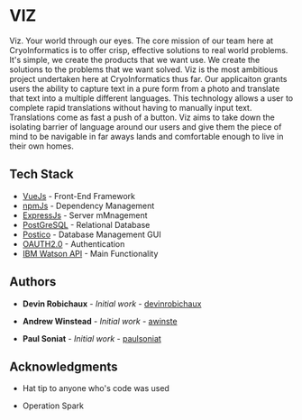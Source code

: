 # VIZ

Viz. Your world through our eyes. The core mission of our team here at CryoInformatics is to offer crisp, effective solutions to real world problems. It's simple, we create the products that we want use. We create the solutions to the problems that we want solved. Viz is the most ambitious project undertaken here at CryoInformatics thus far. Our applicaiton grants users the ability to capture text in a pure form from a photo and translate that text into a multiple different languages. This technology allows a user to complete rapid translations without having to manually input text. Translations come as fast a push of a button. Viz aims to take down the isolating barrier of language around our users and give them the piece of mind to be navigable in far aways lands and comfortable enough to live in their own homes. 


## Tech Stack

* [VueJs](https://vuejs.org/) - Front-End Framework
* [npmJs](https://www.npmjs.com/) - Dependency Management
* [ExpressJs](https://expressjs.com/) - Server mMnagement
* [PostGreSQL](https://rometools.github.io/rome/) - Relational Database
* [Postico](https://www.postgresql.org) - Database Management GUI
* [OAUTH2.0](https://developers.google.com/api-client-library/javascript/features/authentication) - Authentication
* [IBM Watson API](https://www.ibm.com/watson/developer/) - Main Functionality



## Authors

* **Devin Robichaux** - *Initial work* - [devinrobichaux](https://github.com/devinrobichaux)

* **Andrew Winstead** - *Initial work* - [awinste](https://github.com/awinste)

* **Paul Soniat** - *Initial work* - [paulsoniat](https://github.com/paulsoniat)


## Acknowledgments

* Hat tip to anyone who's code was used

* Operation Spark

